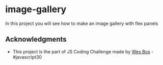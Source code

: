 # image-gallery

In this project you will see how to make an image gallery with flex panels


## Acknowledgments

* This project is the part of JS Coding Challenge made by [Wes Bos](https://javascript30.com/) - #javascript30

